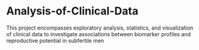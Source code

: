# Analysis-of-Clinical-Data

This project encompasses exploratory analysis, statistics, and visualization of clinical data to investigate associations between biomarker profiles and reproductive potential in subfertile men

